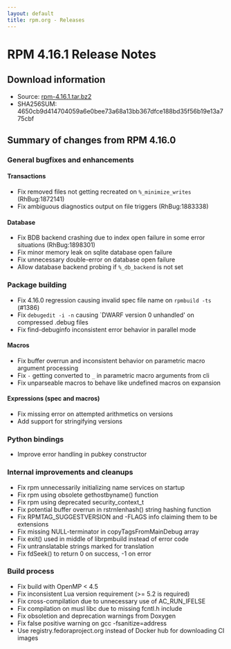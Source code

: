 ```yaml
---
layout: default
title: rpm.org - Releases
---
```


# RPM 4.16.1 Release Notes

## Download information
 * Source: [rpm-4.16.1.tar.bz2](https://ftp.osuosl.org/pub/rpm/releases/rpm-4.16.x/rpm-4.16.1.tar.bz2)
 * SHA256SUM: 4650cb9d414704059a6e0bee73a68a13bb367dfce188bd35f56b19e13a775cbf

## Summary of changes from RPM 4.16.0

### General bugfixes and enhancements

#### Transactions
* Fix removed files not getting recreated on `%_minimize_writes` (RhBug:1872141)
* Fix ambiguous diagnostics output on file triggers (RhBug:1883338)

#### Database
* Fix BDB backend crashing due to index open failure in some error situations
  (RhBug:1898301)
* Fix minor memory leak on sqlite database open failure
* Fix unnecessary double-error on database open failure
* Allow database backend probing if `%_db_backend` is not set

### Package building
* Fix 4.16.0 regression causing invalid spec file name on `rpmbuild -ts`
  (#1386)
* Fix `debugedit -i -n` causing `DWARF version 0 unhandled' on compressed
  .debug files
* Fix find-debuginfo inconsistent error behavior in parallel mode

#### Macros
* Fix buffer overrun and inconsistent behavior on parametric macro
  argument processing
* Fix `-` getting converted to `_` in parametric macro arguments from cli
* Fix unparseable macros to behave like undefined macros on expansion

#### Expressions (spec and macros)
* Fix missing error on attempted arithmetics on versions
* Add support for stringifying versions

### Python bindings
* Improve error handling in pubkey constructor

### Internal improvements and cleanups
* Fix rpm unnecessarily initializing name services on startup
* Fix rpm using obsolete gethostbyname() function
* Fix rpm using deprecated security_context_t
* Fix potential buffer overrun in rstrnlenhash() string hashing function
* Fix RPMTAG_SUGGESTVERSION and -FLAGS info claiming them to be extensions
* Fix missing NULL-terminator in copyTagsFromMainDebug array
* Fix exit() used in middle of librpmbuild instead of error code
* Fix untranslatable strings marked for translation
* Fix fdSeek() to return 0 on success, -1 on error

### Build process
* Fix build with OpenMP < 4.5
* Fix inconsistent Lua version requirement (>= 5.2 is required)
* Fix cross-compilation due to unnecessary use of AC_RUN_IFELSE
* Fix compilation on musl libc due to missing fcntl.h include
* Fix obsoletion and deprecation warnings from Doxygen
* Fix false positive warning on gcc -fsanitize=address
* Use registry.fedoraproject.org instead of Docker hub for downloading CI images

